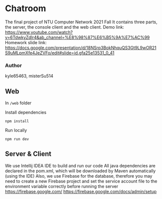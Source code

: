 # Chatroom
The final project of NTU Computer Network 2021 Fall
It contains three parts, the server, the console client and the web client.
Demo link: https://www.youtube.com/watch?v=6TdwkyZdIr4&ab_channel=%E8%98%87%E6%B5%9A%E7%AC%99
Homework slide link: https://docs.google.com/presentation/d/18NSrp3BokNhquQS3Gt9L9wOR21S9uMLpmXfe4JeZVFo/edit#slide=id.gfa25e13531_0_41

### Author
kyle65463, misterSu514

## Web
In `/web` folder

Install dependencies
```
npm install
```

Run locally
```
npm run dev
```

## Server & Client
We use Intellij IDEA IDE to build and run our code
All java dependencies are declared in the pom.xml, which will be downloaded by Maven automatically (using the IDE)
Also, we use Firebase for the database, therefore you may need to create a new Firebase project and set the service account file to the environment variable correctly before running the server
https://firebase.google.com/
https://firebase.google.com/docs/admin/setup
